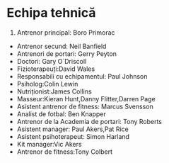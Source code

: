 <figure class="right big">
	<img src="/images/tehnica.jpg" alt="">
	<figcaption></figcaption>
</figure>

# Echipa tehnică

1. Antrenor principal: Boro Primorac
* Antrenor secund: Neil Banfield
* Antrenori de portari: Gerry Peyton
* Doctori: Gary O`Driscoll
* Fizioterapeuți:David Wales
* Responsabili cu echipamentul: Paul Johnson
* Psiholog:Colin Lewin
* Nutriționist:James Collins
* Masseur:Kieran Hunt,Danny Flitter,Darren Page
* Asistent antrenor de fitness: Marcus Svensson
* Analist de fotbal: Ben Knapper
* Antrenor de la Academia de portari: Tony Roberts
* Asistent manager: Paul Akers,Pat Rice
* Asistent psihoterapeut: Simon Harland
* Kit manager:Vic Akers
* Antrenor de fitness:Tony Colbert